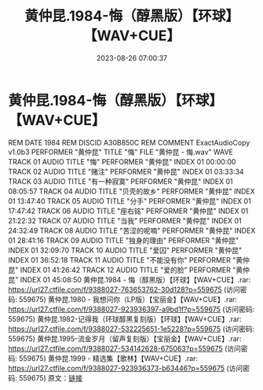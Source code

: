 ﻿---
title: 黄仲昆.1984-悔（醇黑版）【环球】【WAV+CUE】
date: 2023-08-26 07:00:37
categories: WAV车载音乐、镜像
tags: 华语中文
---
# 黄仲昆.1984-悔（醇黑版）【环球】【WAV+CUE】

REM DATE 1984
REM DISCID A30B850C
REM COMMENT ExactAudioCopy v1.0b3
PERFORMER "黄仲昆"
TITLE "悔"
FILE "黄仲昆 - 悔.wav" WAVE
TRACK 01 AUDIO
TITLE "悔"
PERFORMER "黄仲昆"
INDEX 01 00:00:00
TRACK 02 AUDIO
TITLE "赌注"
PERFORMER "黄仲昆"
INDEX 01 03:33:34
TRACK 03 AUDIO
TITLE "有一种寂寞"
PERFORMER "黄仲昆"
INDEX 01 08:05:57
TRACK 04 AUDIO
TITLE "贝壳的故乡"
PERFORMER "黄仲昆"
INDEX 01 13:47:40
TRACK 05 AUDIO
TITLE "分手"
PERFORMER "黄仲昆"
INDEX 01 17:47:42
TRACK 06 AUDIO
TITLE "座右铭"
PERFORMER "黄仲昆"
INDEX 01 21:22:32
TRACK 07 AUDIO
TITLE "当我"
PERFORMER "黄仲昆"
INDEX 01 24:32:49
TRACK 08 AUDIO
TITLE "苦涩的呢喃"
PERFORMER "黄仲昆"
INDEX 01 28:41:16
TRACK 09 AUDIO
TITLE "独身的理由"
PERFORMER "黄仲昆"
INDEX 01 32:09:70
TRACK 10 AUDIO
TITLE "爱囚"
PERFORMER "黄仲昆"
INDEX 01 36:52:18
TRACK 11 AUDIO
TITLE "不能没有你"
PERFORMER "黄仲昆"
INDEX 01 41:26:42
TRACK 12 AUDIO
TITLE "爱的脸"
PERFORMER "黄仲昆"
INDEX 01 45:08:50
黄仲昆.1984 - 悔（醇黑版）【环球】【WAV+CUE】.rar: https://url27.ctfile.com/f/9388027-763653762-30d128?p=559675
(访问密码: 559675)
黄仲昆.1980 - 我想问你（LP版）【宝丽金】【WAV+CUE】.rar: https://url27.ctfile.com/f/9388027-923936397-a9bd1f?p=559675
(访问密码: 559675)
黄仲昆.1982-记得我（环球醇黑复刻版）【环球】【WAV+CUE】.rar: https://url27.ctfile.com/f/9388027-532225651-1e5228?p=559675
(访问密码: 559675)
黄仲昆.1995-流金岁月（留声复刻版）【宝丽金】【WAV+CUE】.rar: https://url27.ctfile.com/f/9388027-534142628-675063?p=559675
(访问密码: 559675)
黄仲昆.1999 - 精选集【歌林】【WAV+CUE】.rar: https://url27.ctfile.com/f/9388027-923936373-b63446?p=559675
(访问密码: 559675)
原文：[链接](https://blog.sina.com.cn/s/blog_1647c7e760103138z.html)